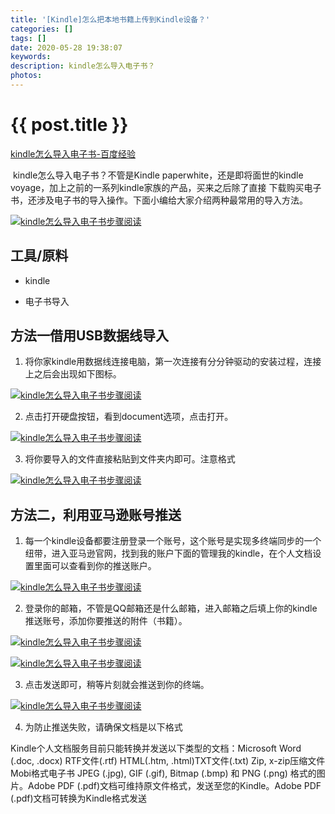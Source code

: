 ```yaml
---
title: '[Kindle]怎么把本地书籍上传到Kindle设备？'
categories: []
tags: []
date: 2020-05-28 19:38:07
keywords: 
description: kindle怎么导入电子书？
photos:
---
```


# {{ post.title }}

[kindle怎么导入电子书-百度经验](https://jingyan.baidu.com/article/59a015e342a165f795886545.html)

 kindle怎么导入电子书？不管是Kindle paperwhite，还是即将面世的kindle voyage，加上之前的一系列kindle家族的产品，买来之后除了直接 下载购买电子书，还涉及电子书的导入操作。下面小编给大家介绍两种最常用的导入方法。

[![kindle怎么导入电子书](https://exp-picture.cdn.bcebos.com/274e9635dd8a59deb8609bb2b370d5413b8c84fe.jpg?x-bce-process=image%2Fresize%2Cm_lfit%2Cw_500%2Climit_1)步骤阅读](http://jingyan.baidu.com/album/59a015e342a165f795886545.html?picindex=1)

## 工具/原料

*   kindle

*   电子书导入

## 方法一借用USB数据线导入

1. 将你家kindle用数据线连接电脑，第一次连接有分分钟驱动的安装过程，连接上之后会出现如下图标。

[![kindle怎么导入电子书](https://exp-picture.cdn.bcebos.com/444696013870d5413be4b5bb2e0f94fc518c80fe.jpg?x-bce-process=image%2Fresize%2Cm_lfit%2Cw_500%2Climit_1)步骤阅读](http://jingyan.baidu.com/album/59a015e342a165f795886545.html?picindex=2)

2. 点击打开硬盘按钮，看到document选项，点击打开。

[![kindle怎么导入电子书](https://exp-picture.cdn.bcebos.com/a44e8afc508c9bcec09099c4d6dd884ce44afafe.jpg?x-bce-process=image%2Fresize%2Cm_lfit%2Cw_500%2Climit_1)步骤阅读](http://jingyan.baidu.com/album/59a015e342a165f795886545.html?picindex=3)

3. 将你要导入的文件直接粘贴到文件夹内即可。注意格式

[![kindle怎么导入电子书](https://exp-picture.cdn.bcebos.com/8b3643dd884ce54a234ff45ca3066b0193ddf7fe.jpg?x-bce-process=image%2Fresize%2Cm_lfit%2Cw_500%2Climit_1)步骤阅读](http://jingyan.baidu.com/album/59a015e342a165f795886545.html?picindex=4)


## [](javascript:;)方法二，利用亚马逊账号推送

1. 每一个kindle设备都要注册登录一个账号，这个账号是实现多终端同步的一个纽带，进入亚马逊官网，找到我的账户下面的管理我的kindle，在个人文档设置里面可以查看到你的推送账户。

[![kindle怎么导入电子书](https://exp-picture.cdn.bcebos.com/90c61d1c99c0affcf6ee379c2372941fbfe4eafe.jpg?x-bce-process=image%2Fresize%2Cm_lfit%2Cw_500%2Climit_1)步骤阅读](http://jingyan.baidu.com/album/59a015e342a165f795886545.html?picindex=5)

2. 登录你的邮箱，不管是QQ邮箱还是什么邮箱，进入邮箱之后填上你的kindle推送账号，添加你要推送的附件（书籍）。

[![kindle怎么导入电子书](https://exp-picture.cdn.bcebos.com/a9338a1fbee434daed365990f271fe1d97d8e4fe.jpg?x-bce-process=image%2Fresize%2Cm_lfit%2Cw_500%2Climit_1)步骤阅读](http://jingyan.baidu.com/album/59a015e342a165f795886545.html?picindex=6)

[![kindle怎么导入电子书](https://exp-picture.cdn.bcebos.com/ff5c88d81819612083a51fdd70f202b374d7dffe.jpg?x-bce-process=image%2Fresize%2Cm_lfit%2Cw_500%2Climit_1)步骤阅读](http://jingyan.baidu.com/album/59a015e342a165f795886545.html?picindex=7)

3. 点击发送即可，稍等片刻就会推送到你的终端。

[![kindle怎么导入电子书](https://exp-picture.cdn.bcebos.com/fab31cb375d7997b919cc9ebf9dade49600fd9fe.jpg?x-bce-process=image%2Fresize%2Cm_lfit%2Cw_500%2Climit_1)步骤阅读](http://jingyan.baidu.com/album/59a015e342a165f795886545.html?picindex=8)

4. 为防止推送失败，请确保文档是以下格式

Kindle个人文档服务目前只能转换并发送以下类型的文档：Microsoft Word (.doc, .docx) RTF文件(.rtf) HTML(.htm, .html)TXT文件(.txt) Zip, x\-zip压缩文件Mobi格式电子书 JPEG (.jpg), GIF (.gif), Bitmap (.bmp) 和 PNG (.png) 格式的图片。Adobe PDF (.pdf)文档可维持原文件格式，发送至您的Kindle。Adobe PDF (.pdf)文档可转换为Kindle格式发送